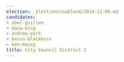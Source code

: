```yaml
---
election: _elections/oakland/2014-11-04.md
candidates:
- abel-guillen
- dana-king
- andrew-park
- kevin-blackburn
- ken-maxey
title: City Council District 2
---
```

